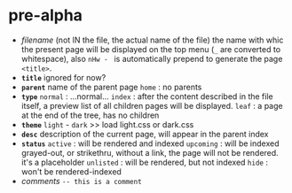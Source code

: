 # pre-alpha

* _filename_ (not IN the file, the actual name of the file)
  the name with whic the present page will be displayed on the top menu (`_` are converted to whitespace), also `nHw - ` is automatically prepend to generate the page `<title>`.
* **`title`** ignored for now?
* **`parent`**
  name of the parent page
  `home` : no parents
* **`type`**
  `normal` : ...normal...
  `index` : after the content described in the file itself, a preview list of all children pages will be displayed.
  `leaf` : a page at the end of the tree, has no children
* **`theme`**
  `light` - `dark` >> load light.css or dark.css
* **`desc`**
  description of the current page, will appear in the parent index
* **`status`**
  `active` : will be rendered and indexed
  `upcoming` : will be indexed grayed-out, or strikethru, without a link, the page will not be rendered. it's a placeholder
  `unlisted` : will be rendered, but not indexed
  `hide` : won't be rendered-indexed
* _comments_
  `-- this is a comment`

<!--
,,site
,,coding
-->